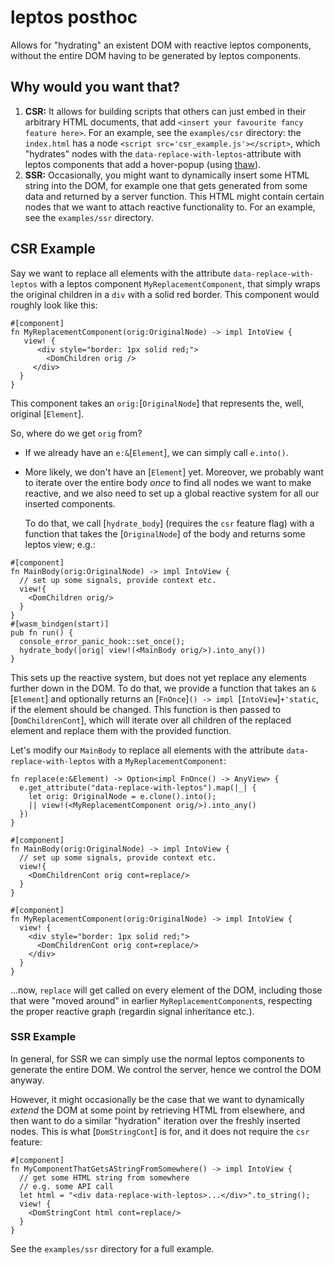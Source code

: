 # leptos posthoc

Allows for "hydrating" an existent DOM with reactive leptos components,
without the entire DOM having to be generated by leptos components.

## Why would you want that?
1. **CSR:** It allows for building scripts that others can just embed in their arbitrary HTML documents, that add
    `<insert your favourite fancy feature here>`. For an example, see the `examples/csr` directory:
    the `index.html` has a node `<script src='csr_example.js'></script>`, which "hydrates" nodes with the
    `data-replace-with-leptos`-attribute with leptos components that add a hover-popup (using
    [thaw](https://docs.rs/thaw)).
2. **SSR:** Occasionally, you might want to dynamically insert some HTML string into the DOM, for example one that
    gets generated from some data and returned by a server function. This HTML might contain certain nodes that
    we want to attach reactive functionality to. For an example, see the `examples/ssr` directory.

## CSR Example
Say we want to replace all elements with the attribute `data-replace-with-leptos` with a leptos component
`MyReplacementComponent`, that simply wraps the original children in a `div` with a solid red border. This
component would roughly look like this:
```
#[component]
fn MyReplacementComponent(orig:OriginalNode) -> impl IntoView {
   view! {
      <div style="border: 1px solid red;">
        <DomChildren orig />
     </div>
  }
}
```
This component takes an `orig:`[`OriginalNode`] that represents the, well, original [`Element`].

So, where do we get `orig` from?
- If we already have an `e:&`[`Element`], we can simply call `e.into()`.
- More likely, we don't have an [`Element`] yet. Moreover, we probably want to iterate over the entire body
  *once* to find all nodes we want to make reactive, and we also need to set up a global reactive system for all
  our inserted components.

  To do that, we call [`hydrate_body`] (requires the `csr` feature flag) with a function that takes the
  [`OriginalNode`] of the body and returns some leptos view; e.g.:

```
#[component]
fn MainBody(orig:OriginalNode) -> impl IntoView {
  // set up some signals, provide context etc.
  view!{
    <DomChildren orig/>
  }
}
#[wasm_bindgen(start)]
pub fn run() {
  console_error_panic_hook::set_once();
  hydrate_body(|orig| view!(<MainBody orig/>).into_any())
}
```

This sets up the reactive system, but does not yet replace any elements further down in the DOM. To do that,
we provide a function that takes an `&`[`Element`] and optionally returns an
[`FnOnce`]`() -> impl `[`IntoView`]`+'static`, if the element should be changed. This function is then passed to
[`DomChildrenCont`], which will iterate over all children of the replaced element and replace them with the
provided function.

Let's modify our `MainBody` to replace all elements with the attribute `data-replace-with-leptos` with a
`MyReplacementComponent`:

```
fn replace(e:&Element) -> Option<impl FnOnce() -> AnyView> {
  e.get_attribute("data-replace-with-leptos").map(|_| {
    let orig: OriginalNode = e.clone().into();
    || view!(<MyReplacementComponent orig/>).into_any()
  })
}

#[component]
fn MainBody(orig:OriginalNode) -> impl IntoView {
  // set up some signals, provide context etc.
  view!{
    <DomChildrenCont orig cont=replace/>
  }
}

#[component]
fn MyReplacementComponent(orig:OriginalNode) -> impl IntoView {
  view! {
    <div style="border: 1px solid red;">
      <DomChildrenCont orig cont=replace/>
    </div>
  }
}
```

...now, `replace` will get called on every element of the DOM, including those that were "moved around" in
earlier `MyReplacementComponent`s, respecting the proper reactive graph (regardin signal inheritance etc.).

### SSR Example

In general, for SSR we can simply use the normal leptos components to generate the entire DOM. We control the
server, hence we control the DOM anyway.

However, it might occasionally be the case that we want to dynamically *extend* the DOM at some point by
retrieving HTML from elsewhere, and then want to do a similar "hydration" iteration over the freshly inserted
nodes. This is what [`DomStringCont`] is for, and it does not require the `csr` feature:

```
#[component]
fn MyComponentThatGetsAStringFromSomewhere() -> impl IntoView {
  // get some HTML string from somewhere
  // e.g. some API call
  let html = "<div data-replace-with-leptos>...</div>".to_string();
  view! {
    <DomStringCont html cont=replace/>
  }
}
```

See the `examples/ssr` directory for a full example.
